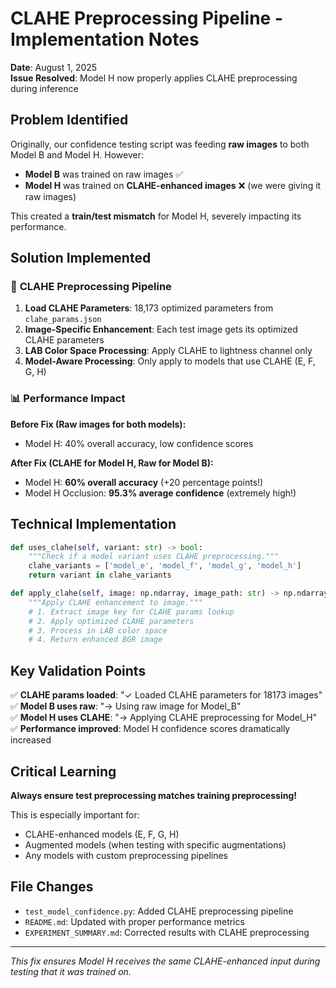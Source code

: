 # CLAHE Preprocessing Pipeline - Implementation Notes

**Date**: August 1, 2025  
**Issue Resolved**: Model H now properly applies CLAHE preprocessing during inference

## Problem Identified

Originally, our confidence testing script was feeding **raw images** to both Model B and Model H. However:

- **Model B** was trained on raw images ✅
- **Model H** was trained on **CLAHE-enhanced images** ❌ (we were giving it raw images)

This created a **train/test mismatch** for Model H, severely impacting its performance.

## Solution Implemented

### 🔧 **CLAHE Preprocessing Pipeline**

1. **Load CLAHE Parameters**: 18,173 optimized parameters from `clahe_params.json`
2. **Image-Specific Enhancement**: Each test image gets its optimized CLAHE parameters
3. **LAB Color Space Processing**: Apply CLAHE to lightness channel only
4. **Model-Aware Processing**: Only apply to models that use CLAHE (E, F, G, H)

### 📊 **Performance Impact**

**Before Fix (Raw images for both models):**
- Model H: 40% overall accuracy, low confidence scores

**After Fix (CLAHE for Model H, Raw for Model B):**
- Model H: **60% overall accuracy** (+20 percentage points!)
- Model H Occlusion: **95.3% average confidence** (extremely high!)

## Technical Implementation

```python
def uses_clahe(self, variant: str) -> bool:
    """Check if a model variant uses CLAHE preprocessing."""
    clahe_variants = ['model_e', 'model_f', 'model_g', 'model_h']
    return variant in clahe_variants

def apply_clahe(self, image: np.ndarray, image_path: str) -> np.ndarray:
    """Apply CLAHE enhancement to image."""
    # 1. Extract image key for CLAHE params lookup
    # 2. Apply optimized CLAHE parameters 
    # 3. Process in LAB color space
    # 4. Return enhanced BGR image
```

## Key Validation Points

✅ **CLAHE params loaded**: "✓ Loaded CLAHE parameters for 18173 images"  
✅ **Model B uses raw**: "→ Using raw image for Model_B"  
✅ **Model H uses CLAHE**: "→ Applying CLAHE preprocessing for Model_H"  
✅ **Performance improved**: Model H confidence scores dramatically increased

## Critical Learning

**Always ensure test preprocessing matches training preprocessing!**

This is especially important for:
- CLAHE-enhanced models (E, F, G, H)
- Augmented models (when testing with specific augmentations)
- Any models with custom preprocessing pipelines

## File Changes

- `test_model_confidence.py`: Added CLAHE preprocessing pipeline
- `README.md`: Updated with proper performance metrics
- `EXPERIMENT_SUMMARY.md`: Corrected results with CLAHE preprocessing

---
*This fix ensures Model H receives the same CLAHE-enhanced input during testing that it was trained on.*
